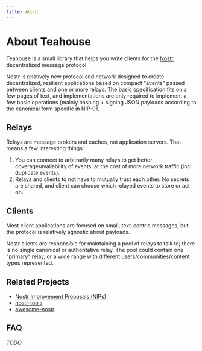 ```yaml
---
title: About
---
```


# About Teahouse

Teahouse is a small library that helps you write clients for the [Nostr](https://github.com/nostr-protocol/nostr) decentralized message protocol.

Nostr is relatively new protocol and network designed to create decentralized, resilient applications based on compact "events" passed between clients and one or more relays. The [basic specification](https://github.com/nostr-protocol/nips/blob/master/01.md) fits on a few pages of text, and implementations are only required to implement a few basic operations (mainly hashing + signing JSON payloads according to the canonical form specific in NIP-01.

## Relays

Relays are message brokers and caches, not application servers. That means a few interesting things:

1. You can connect to arbitrarily many relays to get better coverage/availability of events, at the cost of more network traffic (incl. duplicate events).
2. Relays and clients to not have to mutually trust each other. No secrets are shared, and client can choose which relayed events to store or act on.

## Clients

Most client applications are focused on small, text-centric messages, but the protocol is relatively agnostic about payloads.

Nostr clients are responsible for maintaining a pool of relays to talk to; there is no single canonical or authoritative relay. The pool could contain one "primary" relay, or a wide range with different users/communities/content types represented.

## Related Projects

- [Nostr Improvement Proposals (NIPs)](https://github.com/nostr-protocol/nips)
- [nostr-tools](https://github.com/fiatjaf/nostr-tools)
- [awesome-nostr](https://github.com/aljazceru/awesome-nostr)

## FAQ

_TODO_
